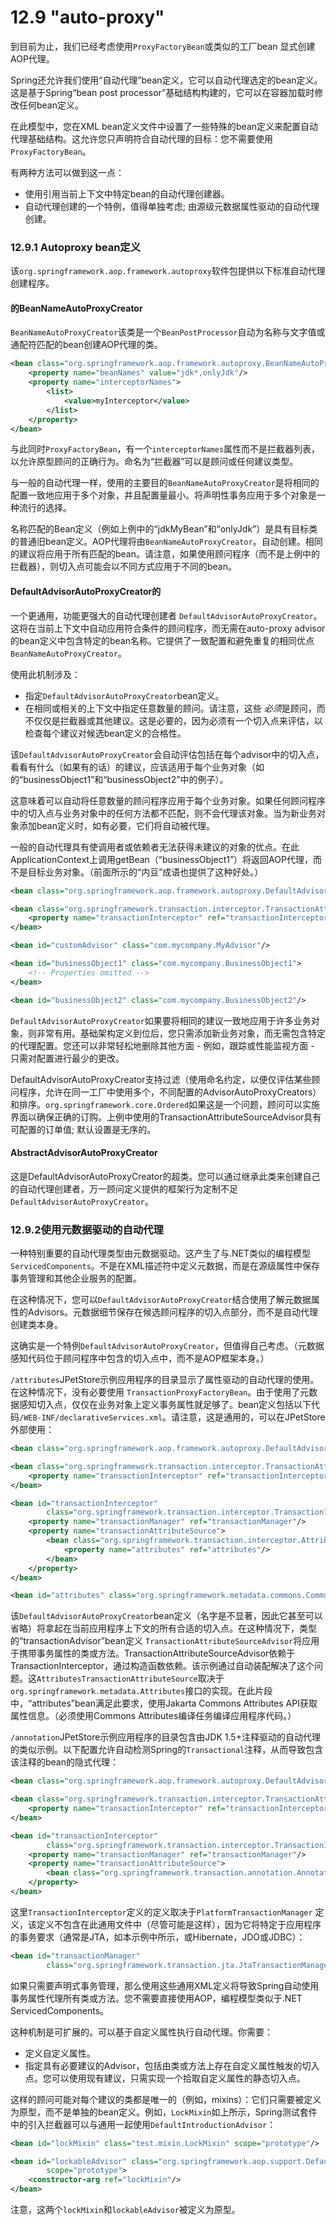 # 12.9 "auto-proxy"

到目前为止，我们已经考虑使用`ProxyFactoryBean`或类似的工厂bean 显式创建AOP代理。

Spring还允许我们使用“自动代理”bean定义，它可以自动代理选定的bean定义。这是基于Spring“bean post processor”基础结构构建的，它可以在容器加载时修改任何bean定义。

在此模型中，您在XML bean定义文件中设置了一些特殊的bean定义来配置自动代理基础结构。这允许您只声明符合自动代理的目标：您不需要使用`ProxyFactoryBean`。

有两种方法可以做到这一点：

- 使用引用当前上下文中特定bean的自动代理创建器。
- 自动代理创建的一个特例，值得单独考虑; 由源级元数据属性驱动的自动代理创建。

### 12.9.1 Autoproxy bean定义

该`org.springframework.aop.framework.autoproxy`软件包提供以下标准自动代理创建程序。

#### 的BeanNameAutoProxyCreator

`BeanNameAutoProxyCreator`该类是一个`BeanPostProcessor`自动为名称与文字值或通配符匹配的bean创建AOP代理的类。

```xml
<bean class="org.springframework.aop.framework.autoproxy.BeanNameAutoProxyCreator">
    <property name="beanNames" value="jdk*,onlyJdk"/>
    <property name="interceptorNames">
        <list>
            <value>myInterceptor</value>
        </list>
    </property>
</bean>
```

与此同时`ProxyFactoryBean`，有一个`interceptorNames`属性而不是拦截器列表，以允许原型顾问的正确行为。命名为“拦截器”可以是顾问或任何建议类型。

与一般的自动代理一样，使用的主要目的`BeanNameAutoProxyCreator`是将相同的配置一致地应用于多个对象，并且配置量最小。将声明性事务应用于多个对象是一种流行的选择。

名称匹配的Bean定义（例如上例中的“jdkMyBean”和“onlyJdk”）是具有目标类的普通旧bean定义。AOP代理将由`BeanNameAutoProxyCreator`。自动创建。相同的建议将应用于所有匹配的bean。请注意，如果使用顾问程序（而不是上例中的拦截器），则切入点可能会以不同方式应用于不同的bean。

#### DefaultAdvisorAutoProxyCreator的

一个更通用，功能更强大的自动代理创建者 `DefaultAdvisorAutoProxyCreator`。这将在当前上下文中自动应用符合条件的顾问程序，而无需在auto-proxy advisor的bean定义中包含特定的bean名称。它提供了一致配置和避免重复的相同优点`BeanNameAutoProxyCreator`。

使用此机制涉及：

- 指定`DefaultAdvisorAutoProxyCreator`bean定义。
- 在相同或相关的上下文中指定任意数量的顾问。请注意，这些 *必须*是顾问，而不仅仅是拦截器或其他建议。这是必要的，因为必须有一个切入点来评估，以检查每个建议对候选bean定义的合格性。

该`DefaultAdvisorAutoProxyCreator`会自动评估包括在每个advisor中的切入点，看看有什么（如果有的话）的建议，应该适用于每个业务对象（如的“businessObject1”和“businessObject2”中的例子）。

这意味着可以自动将任意数量的顾问程序应用于每个业务对象。如果任何顾问程序中的切入点与业务对象中的任何方法都不匹配，则不会代理该对象。当为新业务对象添加bean定义时，如有必要，它们将自动被代理。

一般的自动代理具有使调用者或依赖者无法获得未建议的对象的优点。在此ApplicationContext上调用getBean（“businessObject1”）将返回AOP代理，而不是目标业务对象。（前面所示的“内豆”成语也提供了这种好处。）

```xml
<bean class="org.springframework.aop.framework.autoproxy.DefaultAdvisorAutoProxyCreator"/>

<bean class="org.springframework.transaction.interceptor.TransactionAttributeSourceAdvisor">
    <property name="transactionInterceptor" ref="transactionInterceptor"/>
</bean>

<bean id="customAdvisor" class="com.mycompany.MyAdvisor"/>

<bean id="businessObject1" class="com.mycompany.BusinessObject1">
    <!-- Properties omitted -->
</bean>

<bean id="businessObject2" class="com.mycompany.BusinessObject2"/>
```

`DefaultAdvisorAutoProxyCreator`如果要将相同的建议一致地应用于许多业务对象，则非常有用。基础架构定义到位后，您只需添加新业务对象，而无需包含特定的代理配置。您还可以非常轻松地删除其他方面 - 例如，跟踪或性能监视方面 - 只需对配置进行最少的更改。

DefaultAdvisorAutoProxyCreator支持过滤（使用命名约定，以便仅评估某些顾问程序，允许在同一工厂中使用多个，不同配置的AdvisorAutoProxyCreators）和排序。`org.springframework.core.Ordered`如果这是一个问题，顾问可以实施界面以确保正确的订购。上例中使用的TransactionAttributeSourceAdvisor具有可配置的订单值; 默认设置是无序的。

#### AbstractAdvisorAutoProxyCreator

这是DefaultAdvisorAutoProxyCreator的超类。您可以通过继承此类来创建自己的自动代理创建者，万一顾问定义提供的框架行为定制不足`DefaultAdvisorAutoProxyCreator`。

### 12.9.2使用元数据驱动的自动代理

一种特别重要的自动代理类型由元数据驱动。这产生了与.NET类似的编程模型`ServicedComponents`。不是在XML描述符中定义元数据，而是在源级属性中保存事务管理和其他企业服务的配置。

在这种情况下，您可以`DefaultAdvisorAutoProxyCreator`结合使用了解元数据属性的Advisors。元数据细节保存在候选顾问程序的切入点部分，而不是自动代理创建类本身。

这确实是一个特例`DefaultAdvisorAutoProxyCreator`，但值得自己考虑。（元数据感知代码位于顾问程序中包含的切入点中，而不是AOP框架本身。）

`/attributes`JPetStore示例应用程序的目录显示了属性驱动的自动代理的使用。在这种情况下，没有必要使用 `TransactionProxyFactoryBean`。由于使用了元数据感知切入点，仅仅在业务对象上定义事务属性就足够了。bean定义包括以下代码`/WEB-INF/declarativeServices.xml`。请注意，这是通用的，可以在JPetStore外部使用：

```xml
<bean class="org.springframework.aop.framework.autoproxy.DefaultAdvisorAutoProxyCreator"/>

<bean class="org.springframework.transaction.interceptor.TransactionAttributeSourceAdvisor">
    <property name="transactionInterceptor" ref="transactionInterceptor"/>
</bean>

<bean id="transactionInterceptor"
        class="org.springframework.transaction.interceptor.TransactionInterceptor">
    <property name="transactionManager" ref="transactionManager"/>
    <property name="transactionAttributeSource">
        <bean class="org.springframework.transaction.interceptor.AttributesTransactionAttributeSource">
            <property name="attributes" ref="attributes"/>
        </bean>
    </property>
</bean>

<bean id="attributes" class="org.springframework.metadata.commons.CommonsAttributes"/>
```

该`DefaultAdvisorAutoProxyCreator`bean定义（名字是不显著，因此它甚至可以省略）将拿起在当前应用程序上下文的所有合适的切入点。在这种情况下，类型的“transactionAdvisor”bean定义 `TransactionAttributeSourceAdvisor`将应用于携带事务属性的类或方法。TransactionAttributeSourceAdvisor依赖于TransactionInterceptor，通过构造函数依赖。该示例通过自动装配解决了这个问题。这`AttributesTransactionAttributeSource`取决于`org.springframework.metadata.Attributes`接口的实现。在此片段中，“attributes”bean满足此要求，使用Jakarta Commons Attributes API获取属性信息。（必须使用Commons Attributes编译任务编译应用程序代码。）

`/annotation`JPetStore示例应用程序的目录包含由JDK 1.5+注释驱动的自动代理的类似示例。以下配置允许自动检测Spring的`Transactional`注释，从而导致包含该注释的bean的隐式代理：

```xml
<bean class="org.springframework.aop.framework.autoproxy.DefaultAdvisorAutoProxyCreator"/>

<bean class="org.springframework.transaction.interceptor.TransactionAttributeSourceAdvisor">
    <property name="transactionInterceptor" ref="transactionInterceptor"/>
</bean>

<bean id="transactionInterceptor"
        class="org.springframework.transaction.interceptor.TransactionInterceptor">
    <property name="transactionManager" ref="transactionManager"/>
    <property name="transactionAttributeSource">
        <bean class="org.springframework.transaction.annotation.AnnotationTransactionAttributeSource"/>
    </property>
</bean>
```

这里`TransactionInterceptor`定义的定义取决于`PlatformTransactionManager` 定义，该定义不包含在此通用文件中（尽管可能是这样），因为它将特定于应用程序的事务要求（通常是JTA，如本示例中所示，或Hibernate，JDO或JDBC）：

```xml
<bean id="transactionManager"
        class="org.springframework.transaction.jta.JtaTransactionManager"/>
```

如果只需要声明式事务管理，那么使用这些通用XML定义将导致Spring自动使用事务属性代理所有类或方法。您不需要直接使用AOP，编程模型类似于.NET ServicedComponents。

这种机制是可扩展的。可以基于自定义属性执行自动代理。你需要：

- 定义自定义属性。
- 指定具有必要建议的Advisor，包括由类或方法上存在自定义属性触发的切入点。您可以使用现有建议，只需实现一个拾取自定义属性的静态切入点。

这样的顾问可能对每个建议的类都是唯一的（例如，mixins）：它们只需要被定义为原型，而不是单独的bean定义。例如，`LockMixin`如上所示，Spring测试套件中的引入拦截器可以与通用一起使用`DefaultIntroductionAdvisor`：

```xml
<bean id="lockMixin" class="test.mixin.LockMixin" scope="prototype"/>

<bean id="lockableAdvisor" class="org.springframework.aop.support.DefaultIntroductionAdvisor"
        scope="prototype">
    <constructor-arg ref="lockMixin"/>
</bean>
```

注意，这两个`lockMixin`和`lockableAdvisor`被定义为原型。